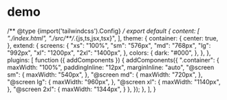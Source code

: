 # demo

/** @type {import('tailwindcss').Config} */
export default {
  content: [
    "./index.html",
    "./src/**/*.{js,ts,jsx,tsx}",
  ],
  theme: {
    container: {
      center: true,
    },
    extend: {
      screens: {
        "xs": "100%",
        "sm": "576px",
        "md": "768px",
        "lg": "992px",
        "xl": "1200px",
        "2xl": "1400px",
      },
      colors: {
        dark: "#000",
      },
    },
  },
  plugins: [
    function ({ addComponents }) {
      addComponents({
        ".container": {
          maxWidth: "100%",
          paddingInline: "12px",
          marginInline: "auto",
          "@screen sm": {
            maxWidth: "540px",
          },
          "@screen md": {
            maxWidth: "720px",
          },
          "@screen lg": {
            maxWidth: "960px",
          },
          "@screen xl": {
            maxWidth: "1140px",
          },
          "@screen 2xl": {
            maxWidth: "1344px",
          }
        },
      });
    },
  ],
}
